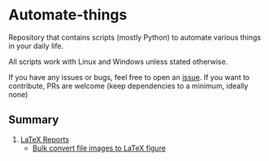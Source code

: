 # Automate-things

Repository that contains scripts (mostly Python) to automate various things in your daily life.

All scripts work with Linux and Windows unless stated otherwise.

If you have any issues or bugs, feel free to open an [issue](https://github.com/Azrood/Automate-things/issues). If you want to contribute, PRs are welcome (keep dependencies to a minimum, ideally none)
## Summary
1. [LaTeX Reports](latex%20report/)
    * [Bulk convert file images to LaTeX figure](latex%20report/screen2figure)
